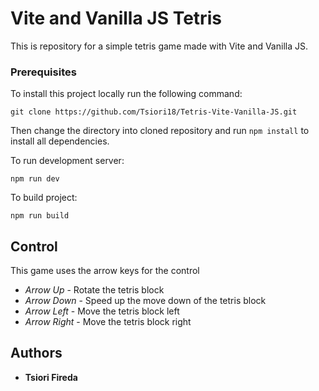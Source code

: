 # Vite and Vanilla JS Tetris

This is repository for a simple tetris game made with Vite and Vanilla JS.

### Prerequisites

To install this project locally run the following command:
```
git clone https://github.com/Tsiori18/Tetris-Vite-Vanilla-JS.git
```
Then change the directory into cloned repository and run ```npm install``` to install all dependencies.

To run development server:
```
npm run dev
```

To build project:

```
npm run build
```


## Control

This game uses the arrow keys for the control

* *Arrow Up*    - Rotate the tetris block
* *Arrow Down*  - Speed up the move down of the tetris block
* *Arrow Left*  - Move the tetris block left
* *Arrow Right* - Move the tetris block right

## Authors

* **Tsiori Fireda**

<!-- ## License

This project is licensed under the GNU GPL License - see the [LICENSE.md](LICENSE.md) file for details -->
